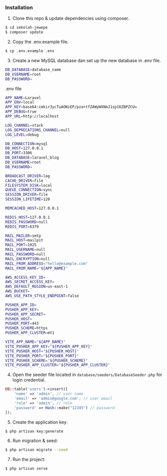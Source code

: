 ### Installation

1. Clone this repo & update dependencies using composer.

```sh
$ cd sekolah-jewepe
$ composer update
```

2. Copy the .env.example file.

```sh
$ cp .env.example .env
```

3. Create a new MySQL database dan set up the new database in .env file.

```sh
DB_DATABASE=database_name
DB_USERNAME=root
DB_PASSWORD=
```

.env file

```sh
APP_NAME=Laravel
APP_ENV=local
APP_KEY=base64:cmkir3ycTuAONiEP/pza+tfZAWyWXNmJ1sp16ZBPZCU=
APP_DEBUG=true
APP_URL=http://localhost

LOG_CHANNEL=stack
LOG_DEPRECATIONS_CHANNEL=null
LOG_LEVEL=debug

DB_CONNECTION=mysql
DB_HOST=127.0.0.1
DB_PORT=3306
DB_DATABASE=laravel_blog
DB_USERNAME=root
DB_PASSWORD=

BROADCAST_DRIVER=log
CACHE_DRIVER=file
FILESYSTEM_DISK=local
QUEUE_CONNECTION=sync
SESSION_DRIVER=file
SESSION_LIFETIME=120

MEMCACHED_HOST=127.0.0.1

REDIS_HOST=127.0.0.1
REDIS_PASSWORD=null
REDIS_PORT=6379

MAIL_MAILER=smtp
MAIL_HOST=mailpit
MAIL_PORT=1025
MAIL_USERNAME=null
MAIL_PASSWORD=null
MAIL_ENCRYPTION=null
MAIL_FROM_ADDRESS="hello@example.com"
MAIL_FROM_NAME="${APP_NAME}"

AWS_ACCESS_KEY_ID=
AWS_SECRET_ACCESS_KEY=
AWS_DEFAULT_REGION=us-east-1
AWS_BUCKET=
AWS_USE_PATH_STYLE_ENDPOINT=false

PUSHER_APP_ID=
PUSHER_APP_KEY=
PUSHER_APP_SECRET=
PUSHER_HOST=
PUSHER_PORT=443
PUSHER_SCHEME=https
PUSHER_APP_CLUSTER=mt1

VITE_APP_NAME="${APP_NAME}"
VITE_PUSHER_APP_KEY="${PUSHER_APP_KEY}"
VITE_PUSHER_HOST="${PUSHER_HOST}"
VITE_PUSHER_PORT="${PUSHER_PORT}"
VITE_PUSHER_SCHEME="${PUSHER_SCHEME}"
VITE_PUSHER_APP_CLUSTER="${PUSHER_APP_CLUSTER}"

```

4. Open the seeder file located in `database/seeders/DatabaseSeeder.php` for login credential.

```php
DB::table('users')->insert([
	'name' => 'admin', // user name
	'email' => 'admin@google.com', // user email
	'role' => 'admin', // role
	'password' => Hash::make("12345") // password
]);
```

5. Create the application key:

```sh
$ php artisan key:generate
```

6. Run migration & seed:

```sh
$ php artisan migrate --seed
```

7. Run the project:

```sh
$ php artisan serve
```

